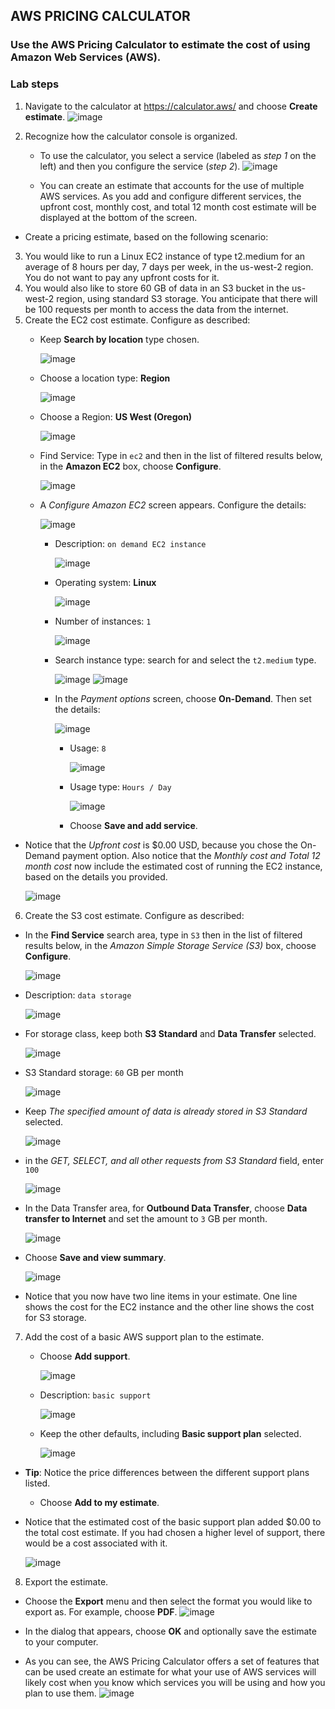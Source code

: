 ## AWS PRICING CALCULATOR
### Use the AWS Pricing Calculator to estimate the cost of using Amazon Web Services (AWS).

### Lab steps
1. Navigate to the calculator at https://calculator.aws/ and choose **Create estimate**.
   ![image](https://github.com/swatipal1010/AWS_services_hands_on/assets/110754474/7a07378a-f8fa-4415-bfba-d5f0560e1557)

2. Recognize how the calculator console is organized.
   - To use the calculator, you select a service (labeled as _step 1_ on the left) and then you configure the service (_step 2_).
     ![image](https://github.com/swatipal1010/AWS_services_hands_on/assets/110754474/b1f49bed-429a-4e23-b669-fe03f043a3ab)

   - You can create an estimate that accounts for the use of multiple AWS services. As you add and configure different services, the upfront cost, monthly cost, and total 12 month cost estimate will be displayed at the bottom of the screen.

- Create a pricing estimate, based on the following scenario:
3. You would like to run a Linux EC2 instance of type t2.medium for an average of 8 hours per day, 7 days per week, in the us-west-2 region. You do not want to pay any upfront costs for it.
4. You would also like to store 60 GB of data in an S3 bucket in the us-west-2 region, using standard S3 storage. You anticipate that there will be 100 requests per month to access the data from the internet.
5. Create the EC2 cost estimate. Configure as described:
   - Keep **Search by location** type chosen.
     
     ![image](https://github.com/swatipal1010/AWS_services_hands_on/assets/110754474/ff4014d4-e098-46df-9347-549273a74ed0)
  

   - Choose a location type: **Region**
     
     ![image](https://github.com/swatipal1010/AWS_services_hands_on/assets/110754474/a8ae1857-08b8-4844-a3a6-27b93c027ca7)
     

   - Choose a Region: **US West (Oregon)**
     
     ![image](https://github.com/swatipal1010/AWS_services_hands_on/assets/110754474/80a5b831-14a3-4a09-982d-df7b049814fd)
  

   - Find Service: Type in `ec2` and then in the list of filtered results below, in the **Amazon EC2** box, choose **Configure**.
     
     ![image](https://github.com/swatipal1010/AWS_services_hands_on/assets/110754474/44680d99-13c2-43a5-936d-9aa01c188738)
     

   - A  _Configure Amazon EC2_ screen appears. Configure the details:
     
     ![image](https://github.com/swatipal1010/AWS_services_hands_on/assets/110754474/17a7d15e-7c6d-4a24-9195-5d4618fbdd5a)
     

     - Description: `on demand EC2 instance`
       
       ![image](https://github.com/swatipal1010/AWS_services_hands_on/assets/110754474/b697f342-4b59-4fbf-91da-7acb26a31876)
       

     - Operating system: **Linux**
       
       ![image](https://github.com/swatipal1010/AWS_services_hands_on/assets/110754474/3e0e4132-0091-4ed1-bbd4-26c28f11c458)
       

     - Number of instances: `1`
       
       ![image](https://github.com/swatipal1010/AWS_services_hands_on/assets/110754474/42a17253-b75a-4781-a382-2333efc6d77b)
     

     - Search instance type: search for and select the `t2.medium` type.
       
       ![image](https://github.com/swatipal1010/AWS_services_hands_on/assets/110754474/de876801-5226-459a-bc3b-fc2ef5a91571)
       ![image](https://github.com/swatipal1010/AWS_services_hands_on/assets/110754474/ecf83f85-15f1-4b3b-b270-367a097e025f)
       

     - In the _Payment options_ screen, choose **On-Demand**. Then set the details:
       
       ![image](https://github.com/swatipal1010/AWS_services_hands_on/assets/110754474/d3efc642-56c0-49fe-a7b2-51a0c6ef5e0b)
       

       - Usage: `8 `
         
         ![image](https://github.com/swatipal1010/AWS_services_hands_on/assets/110754474/0db7b077-9d6d-4524-8823-39f34b3d30e4)
       

       - Usage type: `Hours / Day`
         
         ![image](https://github.com/swatipal1010/AWS_services_hands_on/assets/110754474/38196e32-9d1f-4a2e-8003-7db804e16cd5)
         

       - Choose **Save and add service**.
- Notice that the _Upfront cost_ is $0.00 USD, because you chose the On-Demand payment option. Also notice that the _Monthly cost and Total 12 month cost_ now include the estimated cost of running the EC2 instance, based on the details you provided.
  
  ![image](https://github.com/swatipal1010/AWS_services_hands_on/assets/110754474/7885967e-b335-4261-ac0c-850fcd367acb)

6. Create the S3 cost estimate. Configure as described:
  - In the **Find Service** search area, type in `S3` then in the list of filtered results below, in the _Amazon Simple Storage Service (S3)_ box, choose **Configure**.
    
    ![image](https://github.com/swatipal1010/AWS_services_hands_on/assets/110754474/357f25db-92e4-4c81-adad-b53c7434753e)
    

  - Description: `data storage`
    
    ![image](https://github.com/swatipal1010/AWS_services_hands_on/assets/110754474/0de5e1c2-5563-43bb-8757-040ab81afc8f)
    

  - For storage class, keep both **S3 Standard** and **Data Transfer** selected.
    
    ![image](https://github.com/swatipal1010/AWS_services_hands_on/assets/110754474/4dd77b10-4d50-49fd-a7ce-1ccff2ae2d98)
    

  - S3 Standard storage: `60` GB per month
    
    ![image](https://github.com/swatipal1010/AWS_services_hands_on/assets/110754474/d3282dd8-0719-49b7-b0fd-485860abcfcf)
    

  - Keep _The specified amount of data is already stored in S3 Standard_ selected.
    
    ![image](https://github.com/swatipal1010/AWS_services_hands_on/assets/110754474/7b0e034a-6fc4-4b94-8b68-c6c300942170)
    

  - in the _GET, SELECT, and all other requests from S3 Standard_ field, enter `100`
    
    ![image](https://github.com/swatipal1010/AWS_services_hands_on/assets/110754474/bab2d37d-1110-4134-b648-4f46d6f23859)
    

  - In the Data Transfer area, for **Outbound Data Transfer**, choose **Data transfer to Internet** and set the amount to `3` GB per month.
    
    ![image](https://github.com/swatipal1010/AWS_services_hands_on/assets/110754474/25b29c7f-6796-4896-8195-ff0c343120f4)
    

  - Choose **Save and view summary**.
    
    ![image](https://github.com/swatipal1010/AWS_services_hands_on/assets/110754474/996ec271-cc46-4921-9139-389351c18e07)
    

- Notice that you now have two line items in your estimate. One line shows the cost for the EC2 instance and the other line shows the cost for S3 storage.
  
7. Add the cost of a basic AWS support plan to the estimate.
   - Choose **Add support**.
     
     ![image](https://github.com/swatipal1010/AWS_services_hands_on/assets/110754474/0d173d93-d840-4db3-b778-58fb84d3db5a)
     

   - Description: `basic support`
     
     ![image](https://github.com/swatipal1010/AWS_services_hands_on/assets/110754474/594b29ff-c84f-484e-bef3-e7c97c8dd1c0)
     

   - Keep the other defaults, including **Basic support plan** selected.
     
     ![image](https://github.com/swatipal1010/AWS_services_hands_on/assets/110754474/63fa9154-14df-4ec1-8fe6-1c28ff373c8d)
     

- **Tip**: Notice the price differences between the different support plans listed.
   - Choose **Add to my estimate**.
- Notice that the estimated cost of the basic support plan added $0.00 to the total cost estimate. If you had chosen a higher level of support, there would be a cost associated with it.
  
  ![image](https://github.com/swatipal1010/AWS_services_hands_on/assets/110754474/db03ade4-12d2-4d8f-a4d8-6c9bf851793f)
  

8. Export the estimate.
  - Choose the **Export** menu and then select the format you would like to export as. For example, choose **PDF**.
    ![image](https://github.com/swatipal1010/AWS_services_hands_on/assets/110754474/1ba7ed06-256a-4b53-b9f3-ffafa8773664)

  - In the dialog that appears, choose **OK** and optionally save the estimate to your computer.
- As you can see, the AWS Pricing Calculator offers a set of features that can be used create an estimate for what your use of AWS services will likely cost when you know which services you will be using and how you plan to use them.
![image](https://github.com/swatipal1010/AWS_services_hands_on/assets/110754474/b3534d4a-9039-48ee-956d-fbf282c57efe)

